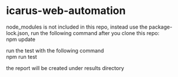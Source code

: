 # icarus-web-automation

node_modules is not included in this repo, instead use the package-lock.json, run the following command after you clone this repo: <br>
npm update

run the test with the following command<br>
npm run test

the report will be created under results directory
